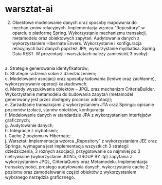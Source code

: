 # warsztat-ai

2. Obiektowe modelowanie danych oraz sposoby mapowania do mechanizmów relacyjnych. Implementacja wzorca "Repository" w oparciu o platformę Spring. Wykorzystanie mechanizmu transakcji, metamodelu oraz obiektowych zapytań. Audytowania danych z wykorzystaniem Hibernate Envers. Wykorzystanie i konfiguracja relacyjnych baz danych poprzez JPA, wykorzystanie my/ibatisa. Spring Data REST. W prezentacji i warsztatach należy zamieścić( 3 osoby):<br>
<br>
a. Strategie generowania identyfikatorów;<br>
b. Strategie radzenia sobie z dziedziczeniem;<br>
c. Modelowanie asocjacji oraz sposoby ładowania (leniwe oraz zachłanne), wykorzystywanie operacji kaskadowych;<br>
d. Metody wyszukiwania obiektów – JPQL oraz mechanizm CriteriaBuilder. Wykorzystanie metamodelu do budowania zapytań (metamodel generowany jest przez dostępny procesor adnotacji);<br>
e. Zarzadzanie transakcjami z wykorzystaniem JTA oraz Springa: opisanie poziomów izolacji, stanów obiektów, konfiguracja<br>
f. Modelowanie danych w standardzie JPA z wykorzystaniem interfejsów graficznych;<br>
g. Audytowanie danych;<br>
h. Integracje z mybatisem;<br>
i. Cache 2 poziomu w Hibernate;<br>
j. Warsztat: Implementacja wzorca „Repository” z wykorzystaniem JEE oraz Springa, wymagana jest implementacja wszystkich 3 strategii dziedziczenia, 3 różnych asocjacji, przygotowanie co najmniej po 3 nietrywialne (wykorzystanie JOIN’a, GROUP BY itp) zapytania z wykorzystaniem JPQL, CriteriaQuery oraz Metamodelu. Implementacja transakcyjności, prostego audytowania danych, wykorzystanie cache 2 poziomu oraz zamodelowanie części obiektów z wykorzystaniem wybranego narzędzia graficznego. <br>
